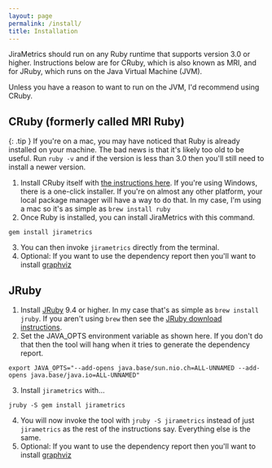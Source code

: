 ```yaml
---
layout: page
permalink: /install/
title: Installation
---
```

JiraMetrics should run on any Ruby runtime that supports version 3.0 or higher. Instructions below are for CRuby, which is also known as MRI, and for JRuby, which runs on the Java Virtual Machine (JVM).

Unless you have a reason to want to run on the JVM, I'd recommend using CRuby.

## CRuby (formerly called MRI Ruby)

{: .tip }
If you're on a mac, you may have noticed that Ruby is already installed on your machine. The bad news is that it's likely too old to be useful. Run `ruby -v` and if the version is less than 3.0 then you'll still need to install a newer version.

1. Install CRuby itself with [the instructions here](https://www.ruby-lang.org/en/downloads/). If you're using Windows, there is a one-click installer. If you're on almost any other platform, your local package manager will have a way to do that. In my case, I'm using a mac so it's as simple as `brew install ruby`
2. Once Ruby is installed, you can install JiraMetrics with this command.
```
gem install jirametrics
```
3. You can then invoke `jirametrics` directly from the terminal.
4. Optional: If you want to use the dependency report then you'll want to install [graphviz](https://graphviz.org/download/)

## JRuby

1. Install [JRuby](https://www.jruby.org) 9.4 or higher. In my case that's as simple as `brew install jruby`. If you aren't using `brew` then see the [JRuby download instructions](https://www.jruby.org/download).
2. Set the JAVA_OPTS environment variable as shown here. If you don't do that then the tool will hang when it tries to generate the dependency report.
```
export JAVA_OPTS="--add-opens java.base/sun.nio.ch=ALL-UNNAMED --add-opens java.base/java.io=ALL-UNNAMED"
```
3. Install `jirametrics` with...
```
jruby -S gem install jirametrics
```
4. You will now invoke the tool with `jruby -S jirametrics` instead of just `jirametrics` as the rest of the instructions say. Everything else is the same.
5. Optional: If you want to use the dependency report then you'll want to install [graphviz](https://graphviz.org/download/)
